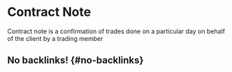 # Contract Note


Contract note is a confirmation of trades done on a particular day on behalf of the client by a trading member


## No backlinks! {#no-backlinks}

